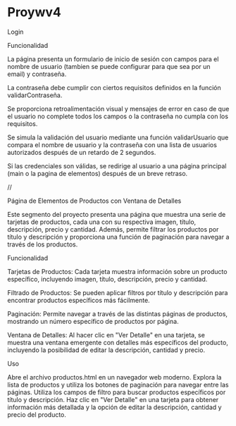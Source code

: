 # Proywv4

Login

Funcionalidad

La página presenta un formulario de inicio de sesión con campos para el nombre de usuario (tambien se puede configurar para que sea por un email) y contraseña.

La contraseña debe cumplir con ciertos requisitos definidos en la función validarContraseña.

Se proporciona retroalimentación visual y mensajes de error en caso de que el usuario no complete todos los campos o la contraseña no cumpla con los requisitos.

Se simula la validación del usuario mediante una función validarUsuario que compara el nombre de usuario y la contraseña con una lista de usuarios autorizados después de un retardo de 2 segundos.

Si las credenciales son válidas, se redirige al usuario a una página principal (main o la pagina de elementos) después de un breve retraso.

//

Página de Elementos de Productos con Ventana de Detalles

Este segmento del proyecto presenta una página que muestra una serie de tarjetas de productos, cada una con su respectiva imagen, título, descripción, precio y cantidad. Además, permite filtrar los productos por título y descripción y proporciona una función de paginación para navegar a través de los productos.

Funcionalidad

Tarjetas de Productos: Cada tarjeta muestra información sobre un producto específico, incluyendo imagen, título, descripción, precio y cantidad.

Filtrado de Productos: Se pueden aplicar filtros por título y descripción para encontrar productos específicos más fácilmente.

Paginación: Permite navegar a través de las distintas páginas de productos, mostrando un número específico de productos por página.

Ventana de Detalles: Al hacer clic en "Ver Detalle" en una tarjeta, se muestra una ventana emergente con detalles más específicos del producto, incluyendo la posibilidad de editar la descripción, cantidad y precio.

Uso

Abre el archivo productos.html en un navegador web moderno.
Explora la lista de productos y utiliza los botones de paginación para navegar entre las páginas.
Utiliza los campos de filtro para buscar productos específicos por título y descripción.
Haz clic en "Ver Detalle" en una tarjeta para obtener información más detallada y la opción de editar la descripción, cantidad y precio del producto.
